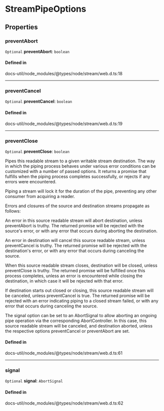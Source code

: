 # StreamPipeOptions

## Properties

### preventAbort

 `Optional` **preventAbort**: `boolean`

#### Defined in

docs-util/node_modules/@types/node/stream/web.d.ts:18

___

### preventCancel

 `Optional` **preventCancel**: `boolean`

#### Defined in

docs-util/node_modules/@types/node/stream/web.d.ts:19

___

### preventClose

 `Optional` **preventClose**: `boolean`

Pipes this readable stream to a given writable stream destination.
The way in which the piping process behaves under various error
conditions can be customized with a number of passed options. It
returns a promise that fulfills when the piping process completes
successfully, or rejects if any errors were encountered.

Piping a stream will lock it for the duration of the pipe, preventing
any other consumer from acquiring a reader.

Errors and closures of the source and destination streams propagate
as follows:

An error in this source readable stream will abort destination,
unless preventAbort is truthy. The returned promise will be rejected
with the source's error, or with any error that occurs during
aborting the destination.

An error in destination will cancel this source readable stream,
unless preventCancel is truthy. The returned promise will be rejected
with the destination's error, or with any error that occurs during
canceling the source.

When this source readable stream closes, destination will be closed,
unless preventClose is truthy. The returned promise will be fulfilled
once this process completes, unless an error is encountered while
closing the destination, in which case it will be rejected with that
error.

If destination starts out closed or closing, this source readable
stream will be canceled, unless preventCancel is true. The returned
promise will be rejected with an error indicating piping to a closed
stream failed, or with any error that occurs during canceling the
source.

The signal option can be set to an AbortSignal to allow aborting an
ongoing pipe operation via the corresponding AbortController. In this
case, this source readable stream will be canceled, and destination
aborted, unless the respective options preventCancel or preventAbort
are set.

#### Defined in

docs-util/node_modules/@types/node/stream/web.d.ts:61

___

### signal

 `Optional` **signal**: `AbortSignal`

#### Defined in

docs-util/node_modules/@types/node/stream/web.d.ts:62
